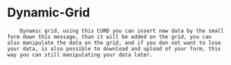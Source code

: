# Dynamic-Grid
        Dynamic grid, using this CURD you can insert new data by the small form down this message, than it will be added on the grid, you can also manipulate the data on the grid, and if you don not want to lose your data, is also possible to download and upload of your form, this way you can still manipulating your data later.
